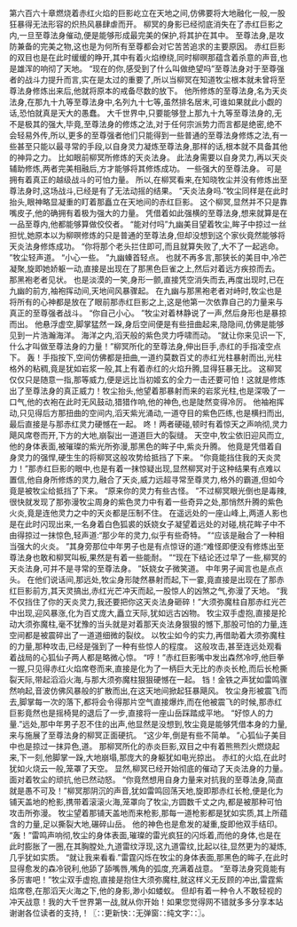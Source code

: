 第六百六十章燃烧着赤红火焰的巨影屹立在天地之间,仿佛要将大地融化一般,一股狂暴得无法形容的炽热风暴肆虐而开。
柳冥的身影已经彻底消失在了赤红巨影之内,一旦至尊法身催动,便是能够形成最完美的保护,将其护在其中。
至尊法身,是攻防兼备的完美之物,这也是为何所有至尊都会对它苦苦追求的主要原因。
赤红巨影的双目也是在此时缓缓的睁开,其中有着火焰缭绕,同时柳暝那蕴含着杀意的声音,也是雄浑的响彻了天地。
“现在的你,感受到了什么叫做绝望吗”至尊法身对于至尊强者的战斗力提升而言,实在是太过的重要了,所以当柳冥在知道牧尘根本就未曾将至尊法身修炼出来后,他就将原本的戒备尽数的放下。
他所修炼的至尊法身,名为天炎法身,在那九十九等至尊法身中,名列九十七等,虽然排名居末,可谁如果就此小觑的话,恐怕就真是天大的愚蠢。
大千世界中,只要能够登上那九十九等至尊法身的,无不是极其的强大,毕竟,至尊法身的修炼之法,对于任何宗派势力而言都是绝密,绝不会轻易外传,所以,更多的至尊强者他们只能得到一些普通的至尊法身修炼之法,有一些甚至只能以最寻常的手段,以自身灵力凝炼至尊法身,那样的话,根本就不具备其他的神异之力。
比如眼前柳冥所修炼的天炎法身。
此法身需要以自身灵力,再以天炎辅助修炼,两者完美相融后,方才能够将其修炼成功。
一些强大的至尊法身。
可是拥有着真正的越级战斗的可怕力量。
所以,在柳冥看来,在知晓牧尘并没有修炼出至尊法身时,这场战斗,已经是有了无法动摇的结果。
“天炎法身吗.”牧尘同样是在此时抬头,眼神略显凝重的盯着那矗立在天地间的赤红巨影。
这个柳冥,显然并不只是靠嘴皮子,他的确拥有着极为强大的力量。
凭借着如此强横的至尊法身,想来就算是在一品至尊内,他都能够算做佼佼者。
“能对付吗”九幽美目望着牧尘,眸子中掠过一丝担忧,她原本以为柳暝修炼的只是普通的至尊法身,但却没想到这个家伙竟然能够将天炎法身修炼成功。
“你将那个老头拦住即可,而且就算失败了,大不了一起逃命。
”牧尘轻声道。
“小心一些。
”九幽螓首轻点。
也就不再多言,那狭长的美目中,冷芒凝聚,旋即她娇躯一动,直接是出现在了那黑色巨雀之上,然后对着远方疾掠而去。
那黑袍老者见状。
也是淡漠的一笑,身形一颤,直接凭空消失而去,再度出现时,已在九幽的前方,袖袍挥动间,天地间风暴骤起。
在九幽与那黑袍老者对峙时,牧尘也是将所有的心神都是放在了眼前那赤红巨影之上,这是他第一次依靠自己的力量来与真正的至尊强者战斗。
“你自己小心。
”牧尘对着林静说了一声,然后身形也是暴掠而出。
他悬浮虚空,脚掌猛然一跺,身后空间便是有些扭曲起来,隐隐间,仿佛是能够见到一片浩瀚海洋。
海洋之内,滔天般的紫色灵力呼啸而动。
“就让你来见识一下,什么才叫做至尊法身的力量！”柳冥所化的至尊法身,伸出巨手,赤红的手指凌空点下。
轰！手指按下,空间仿佛都是扭曲,一道约莫数百丈的赤红光柱暴射而出,光柱格外的粘稠,竟是犹如岩浆一般,其上有着赤红的火焰升腾,显得狂暴无比。
这柳冥仅仅只是随意一指,那等威力,便是远比当初姬玄的全力一击还要可怕！这就是修炼出了至尊法身的真正威力！牧尘抬头,他望着那暴射而来的岩浆光柱,也是深吸了一口气,他的衣袍在此时无风鼓动,猎猎作响,他的神色,也是陡然变得冷厉。
他袖袍挥动,只见得后方那扭曲的空间内,滔天紫光涌动,一道夺目的紫色匹练,也是横扫而出,最后直接是与那赤红灵力硬憾在一起。
咚！两者硬碰,顿时有着惊天之声响彻,灵力飓风席卷而开,下方的大地,崩裂出一道道巨大的裂缝。
天空中,牧尘依旧迎风而立,他的身体表面,被璀璨的紫光所弥漫,那黑色的眸子中,紫炎升腾。
他竟是凭借着自身灵力的强悍,硬生生的将柳冥这般攻势给抵挡了下来。
“你竟能挡住我的天炎灵力！”那赤红巨影的眼中,也是有着一抹惊疑出现,显然柳冥对于这种结果有点难以置信,他自身所修炼的灵力,融合了天炎,威力远超寻常至尊灵力,格外的霸道,但如今竟是被牧尘给抵挡了下来。
“原来你的灵力有些古怪。
”不过柳冥眼光倒也是毒辣,很快就发现了那弥漫牧尘周身的紫色灵力中有着一些奇异之处,那悄然升腾的紫色火炎,竟是连他灵力之中的天炎都是压制不住。
在遥远处的一座山峰上,两道人影也是在此时闪现出来,一名身着白色狐裘的妖娆女子凝望着远处的对碰,桃花眸子中不由得掠过一抹惊色,轻声道:“那少年的灵力,似乎有些奇特。
”“应该是融合了一种相当强大的火炎。
”其身旁那位中年男子也是有点惊讶的道:“难怪即便没有修炼出至尊法身也敢和柳冥叫板,果然是有着一些能耐。
”“现在下结论还过早了一些,柳冥的天炎法身,可并不是寻常的至尊法身。
”妖娆女子微笑道。
中年男子闻言也是点点头。
在他们说话间,那远处,牧尘身形陡然暴射而起,下一霎,竟直接是出现在了那赤红巨影前方,其天灵搞出,赤红光芒冲天而起,一股惊人的凶煞之气,弥漫了天地。
“我不仅挡住了你的天炎灵力,我还要把你这天炎法身砸碎！”大须弥魔柱自那赤红光芒中出现,迎风暴涨,化为百丈庞大,矗立天际,犹如远古凶物。
牧尘双手虚抱,直接是抡动大须弥魔柱,毫不犹豫的当头就是对着那天炎法身狠狠的憾下,那股可怕的力量,连空间都是被震碎出了一道道细微的裂纹。
以牧尘如今的实力,再借助着大须弥魔柱的力量,那种攻击,已经是强到了一种有些惊人的程度。
这般攻击,甚至连远处观看着战局的心狐仙子两人都是略微心惊。
“哼！”赤红巨影嘴中发出森然冷哼,他巨拳一握,只见得赤红火焰席卷而来,直接是化为了一柄巨大无比的赤炎长枪,而后长枪撕裂天际,带起滔滔火海,与那大须弥魔柱狠狠硬憾在一起。
铛！金铁之声犹如雷鸣骤然响起,音波仿佛风暴般的扩散而出,在这天地间掀起狂暴飓风。
牧尘身形被震飞而去,脚掌每一次的落下,都将会令得那片空气直接爆炸,而在他被震飞的时候,那赤红巨影竟然也是摇椅晃的退后了一步,直接将一座山岳踩踏成平地。
“好惊人的力量.”远处,那中年男子忍不住的出声,他显然是没想到,牧尘竟是能够凭借本身的力量,来与施展了至尊法身的柳冥正面硬抗。
“这少年,倒是有些不简单。
”心狐仙子美目中也是掠过一抹异色,道。
那柳冥所化的赤炎巨影,双目之中有着熊熊烈火燃烧起来,下一刻,他脚掌一跺,大地崩塌,那庞大的身躯犹如电光掠出。
赤红的火焰,在此时犹如火烧云一般,笼罩了天空。
显然,柳冥已经开始彻底的催动了天炎法身的力量。
面对着牧尘的顽抗,他已然动怒。
“你竟然想用自身力量来对抗我的至尊法身,简直就是愚不可及！”柳冥那阴沉的声音,犹如雷鸣回荡天地,旋即那赤红长枪,便是化为铺天盖地的枪影,携带着滚滚火海,笼罩向了牧尘,方圆数千丈之内,都是被那种可怕攻击所弥漫。
牧尘望着那铺天盖地而来枪影,那每一道枪影都是犹如实质,其上所蕴含的力量,足以撕裂大地,碾碎山岳。
他的神色也是愈发的凝重,旋即他双手结印。
“轰！”雷鸣声响彻,牧尘的身体表面,璀璨的雷光疯狂的闪烁着,而他的身体,也是在此时膨胀了一圈,在其胸膛处,九道雷纹浮现,这九道雷纹,比起以往,显然更为的凝炼,几乎犹如实质。
“就让我来看看.”雷霆闪烁在牧尘的身体表面,那黑色的眸子,在此时显得愈发的森冷锐利,他舔了舔嘴唇,嘴角的弧度,充满着战意。
“至尊法身究竟能有多厉害吧！”牧尘双手虚抱,直接是抱住大须弥魔柱,就这样义无反顾的冲出,雷霆紫焰席卷,在那滔天火海之下,他的身影,渺小如蝼蚁。
但却有着一种令人不敢轻视的冲天战意！我的大千世界第一战,就从你开始！如果您觉得网不错就多多分享本站谢谢各位读者的支持,！〖∷更新快∷无弹窗∷纯文字∷〗。
